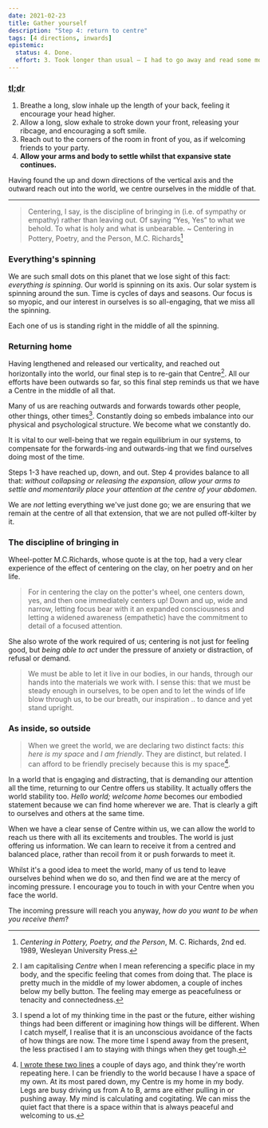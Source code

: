 ```yaml
---
date: 2021-02-23
title: Gather yourself
description: "Step 4: return to centre"
tags: [4 directions, inwards]
epistemic:
  status: 4. Done.
  effort: 3. Took longer than usual – I had to go away and read some more before I could bring it together.
---
```


### <abbr title="Too long; didn't read">tl;dr</abbr>

1. Breathe a long, slow inhale up the length of your back, feeling it encourage your head higher.
2. Allow a long, slow exhale to stroke down your front, releasing your ribcage, and encouraging a soft smile.
3. Reach out to the corners of the room in front of you, as if welcoming friends to your party.
4. **Allow your arms and body to settle whilst that expansive state continues.**

Having found the up and down directions of the vertical axis and the outward reach out into the world, we centre ourselves in the middle of that.

---

> Centering, I say, is the discipline of bringing in (i.e. of sympathy or empathy) rather than leaving out. Of saying “Yes, Yes” to what we behold. To what is holy and what is unbearable.
> ~ Centering in Pottery, Poetry, and the Person, M.C. Richards[^fn-mcr]

[^fn-mcr]: _Centering in Pottery, Poetry, and the Person_, M. C. Richards, 2nd ed. 1989, Wesleyan University Press.

### Everything's spinning

We are such small dots on this planet that we lose sight of this fact: _everything is spinning_. Our world is spinning on its axis. Our solar system is spinning around the sun. Time is cycles of days and seasons. Our focus is so myopic, and our interest in ourselves is so all-engaging, that we miss all the spinning.

Each one of us is standing right in the middle of all the spinning.

### Returning home

Having lengthened and released our verticality, and reached out horizontally into the world, our final step is to re-gain that Centre[^fn-centre]. All our efforts have been outwards so far, so this final step reminds us that we have a Centre in the middle of all that.

[^fn-centre]: I am capitalising _Centre_ when I mean referencing a specific place in my body, and the specific feeling that comes from doing that. The place is pretty much in the middle of my lower abdomen, a couple of inches below my belly button. The feeling may emerge as peacefulness or tenacity and connectedness.

Many of us are reaching outwards and forwards towards other people, other things, other times[^fn-times]. Constantly doing so embeds imbalance into our physical and psychological structure. We become what we constantly do.

[^fn-times]: I spend a lot of my thinking time in the past or the future, either wishing things had been different or imagining how things will be different. When I catch myself, I realise that it is an unconscious avoidance of the facts of how things are now. The more time I spend away from the present, the less practised I am to staying with things when they get tough.

It is vital to our well-being that we regain equilibrium in our systems, to compensate for the forwards-ing and outwards-ing that we find ourselves doing most of the time.

Steps 1-3 have reached up, down, and out. Step 4 provides balance to all that: _without collapsing or releasing the expansion, allow your arms to settle and momentarily place your attention at the centre of your abdomen_.

We are _not_ letting everything we've just done go; we are ensuring that we remain at the centre of all that extension, that we are not pulled off-kilter by it.

### The discipline of bringing in

Wheel-potter M.C.Richards, whose quote is at the top, had a very clear experience of the effect of centering on the clay, on her poetry and on her life.

> For in centering the clay on the potter's wheel, one centers down, yes, and then one immediately centers up! Down and up, wide and narrow, letting focus bear with it an expanded consciousness and letting a widened awareness (empathetic) have the commitment to detail of a focused attention.

She also wrote of the work required of us; centering is not just for feeling good, but _being able to act_ under the pressure of anxiety or distraction, of refusal or demand.

> We must be able to let it live in our bodies, in our hands, through our hands into the materials we work with. I sense this: that we must be steady enough in ourselves, to be open and to let the winds of life blow through us, to be our breath, our inspiration .. to dance and yet stand upright.

### As inside, so outside

> When we greet the world, we are declaring two distinct facts: _this here is my space_ and _I am friendly_. They are distinct, but related. I can afford to be friendly precisely because this is my space[^fn-self].

[^fn-self]: [I wrote these two lines](/posts/welcome-the-world/) a couple of days ago, and think they're worth repeating here. I can be friendly to the world because I have a space of my own. At its most pared down, my Centre is my home in my body. Legs are busy driving us from A to B, arms are either pulling in or pushing away. My mind is calculating and cogitating. We can miss the quiet fact that there is a space within that is always peaceful and welcoming to us.

In a world that is engaging and distracting, that is demanding our attention all the time, returning to our Centre offers us stability. It actually offers the world stability too. _Hello world; welcome home_ becomes our embodied statement because we can find home wherever we are. That is clearly a gift to ourselves and others at the same time.

When we have a clear sense of Centre within us, we can allow the world to reach us there with all its excitements and troubles. The world is just offering us information. We can learn to receive it from a centred and balanced place, rather than recoil from it or push forwards to meet it.

Whilst it's a good idea to meet the world, many of us tend to leave ourselves behind when we do so, and then find we are at the mercy of incoming pressure. I encourage you to touch in with your Centre when you face the world.

The incoming pressure will reach you anyway, _how do you want to be when you receive them_?
